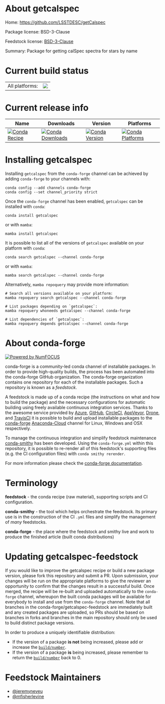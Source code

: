 About getcalspec
================

Home: https://github.com/LSSTDESC/getCalspec

Package license: BSD-3-Clause

Feedstock license: [BSD-3-Clause](https://github.com/conda-forge/getcalspec-feedstock/blob/main/LICENSE.txt)

Summary: Package for getting calSpec spectra for stars by name

Current build status
====================


<table><tr><td>All platforms:</td>
    <td>
      <a href="https://dev.azure.com/conda-forge/feedstock-builds/_build/latest?definitionId=16476&branchName=main">
        <img src="https://dev.azure.com/conda-forge/feedstock-builds/_apis/build/status/getcalspec-feedstock?branchName=main">
      </a>
    </td>
  </tr>
</table>

Current release info
====================

| Name | Downloads | Version | Platforms |
| --- | --- | --- | --- |
| [![Conda Recipe](https://img.shields.io/badge/recipe-getcalspec-green.svg)](https://anaconda.org/conda-forge/getcalspec) | [![Conda Downloads](https://img.shields.io/conda/dn/conda-forge/getcalspec.svg)](https://anaconda.org/conda-forge/getcalspec) | [![Conda Version](https://img.shields.io/conda/vn/conda-forge/getcalspec.svg)](https://anaconda.org/conda-forge/getcalspec) | [![Conda Platforms](https://img.shields.io/conda/pn/conda-forge/getcalspec.svg)](https://anaconda.org/conda-forge/getcalspec) |

Installing getcalspec
=====================

Installing `getcalspec` from the `conda-forge` channel can be achieved by adding `conda-forge` to your channels with:

```
conda config --add channels conda-forge
conda config --set channel_priority strict
```

Once the `conda-forge` channel has been enabled, `getcalspec` can be installed with `conda`:

```
conda install getcalspec
```

or with `mamba`:

```
mamba install getcalspec
```

It is possible to list all of the versions of `getcalspec` available on your platform with `conda`:

```
conda search getcalspec --channel conda-forge
```

or with `mamba`:

```
mamba search getcalspec --channel conda-forge
```

Alternatively, `mamba repoquery` may provide more information:

```
# Search all versions available on your platform:
mamba repoquery search getcalspec --channel conda-forge

# List packages depending on `getcalspec`:
mamba repoquery whoneeds getcalspec --channel conda-forge

# List dependencies of `getcalspec`:
mamba repoquery depends getcalspec --channel conda-forge
```


About conda-forge
=================

[![Powered by
NumFOCUS](https://img.shields.io/badge/powered%20by-NumFOCUS-orange.svg?style=flat&colorA=E1523D&colorB=007D8A)](https://numfocus.org)

conda-forge is a community-led conda channel of installable packages.
In order to provide high-quality builds, the process has been automated into the
conda-forge GitHub organization. The conda-forge organization contains one repository
for each of the installable packages. Such a repository is known as a *feedstock*.

A feedstock is made up of a conda recipe (the instructions on what and how to build
the package) and the necessary configurations for automatic building using freely
available continuous integration services. Thanks to the awesome service provided by
[Azure](https://azure.microsoft.com/en-us/services/devops/), [GitHub](https://github.com/),
[CircleCI](https://circleci.com/), [AppVeyor](https://www.appveyor.com/),
[Drone](https://cloud.drone.io/welcome), and [TravisCI](https://travis-ci.com/)
it is possible to build and upload installable packages to the
[conda-forge](https://anaconda.org/conda-forge) [Anaconda-Cloud](https://anaconda.org/)
channel for Linux, Windows and OSX respectively.

To manage the continuous integration and simplify feedstock maintenance
[conda-smithy](https://github.com/conda-forge/conda-smithy) has been developed.
Using the ``conda-forge.yml`` within this repository, it is possible to re-render all of
this feedstock's supporting files (e.g. the CI configuration files) with ``conda smithy rerender``.

For more information please check the [conda-forge documentation](https://conda-forge.org/docs/).

Terminology
===========

**feedstock** - the conda recipe (raw material), supporting scripts and CI configuration.

**conda-smithy** - the tool which helps orchestrate the feedstock.
                   Its primary use is in the construction of the CI ``.yml`` files
                   and simplify the management of *many* feedstocks.

**conda-forge** - the place where the feedstock and smithy live and work to
                  produce the finished article (built conda distributions)


Updating getcalspec-feedstock
=============================

If you would like to improve the getcalspec recipe or build a new
package version, please fork this repository and submit a PR. Upon submission,
your changes will be run on the appropriate platforms to give the reviewer an
opportunity to confirm that the changes result in a successful build. Once
merged, the recipe will be re-built and uploaded automatically to the
`conda-forge` channel, whereupon the built conda packages will be available for
everybody to install and use from the `conda-forge` channel.
Note that all branches in the conda-forge/getcalspec-feedstock are
immediately built and any created packages are uploaded, so PRs should be based
on branches in forks and branches in the main repository should only be used to
build distinct package versions.

In order to produce a uniquely identifiable distribution:
 * If the version of a package **is not** being increased, please add or increase
   the [``build/number``](https://docs.conda.io/projects/conda-build/en/latest/resources/define-metadata.html#build-number-and-string).
 * If the version of a package **is** being increased, please remember to return
   the [``build/number``](https://docs.conda.io/projects/conda-build/en/latest/resources/define-metadata.html#build-number-and-string)
   back to 0.

Feedstock Maintainers
=====================

* [@jeremyneveu](https://github.com/jeremyneveu/)
* [@mfisherlevine](https://github.com/mfisherlevine/)

